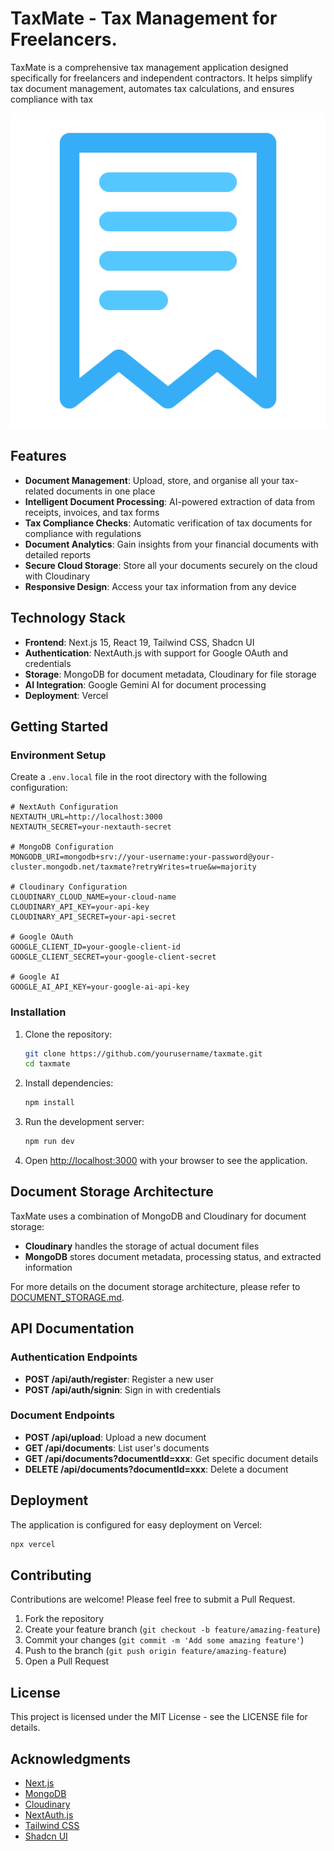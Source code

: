 # TaxMate - Tax Management for Freelancers.

TaxMate is a comprehensive tax management application designed specifically for freelancers and independent contractors. It helps simplify tax document management, automates tax calculations, and ensures compliance with tax

![TaxMate Logo](/public/images/bill.png)

## Features

- **Document Management**: Upload, store, and organise all your tax-related documents in one place
- **Intelligent Document Processing**: AI-powered extraction of data from receipts, invoices, and tax forms
- **Tax Compliance Checks**: Automatic verification of tax documents for compliance with regulations
- **Document Analytics**: Gain insights from your financial documents with detailed reports
- **Secure Cloud Storage**: Store all your documents securely on the cloud with Cloudinary
- **Responsive Design**: Access your tax information from any device

## Technology Stack

- **Frontend**: Next.js 15, React 19, Tailwind CSS, Shadcn UI
- **Authentication**: NextAuth.js with support for Google OAuth and credentials
- **Storage**: MongoDB for document metadata, Cloudinary for file storage
- **AI Integration**: Google Gemini AI for document processing
- **Deployment**: Vercel

## Getting Started

### Environment Setup

Create a `.env.local` file in the root directory with the following configuration:

```
# NextAuth Configuration
NEXTAUTH_URL=http://localhost:3000
NEXTAUTH_SECRET=your-nextauth-secret

# MongoDB Configuration
MONGODB_URI=mongodb+srv://your-username:your-password@your-cluster.mongodb.net/taxmate?retryWrites=true&w=majority

# Cloudinary Configuration
CLOUDINARY_CLOUD_NAME=your-cloud-name
CLOUDINARY_API_KEY=your-api-key
CLOUDINARY_API_SECRET=your-api-secret

# Google OAuth
GOOGLE_CLIENT_ID=your-google-client-id
GOOGLE_CLIENT_SECRET=your-google-client-secret

# Google AI
GOOGLE_AI_API_KEY=your-google-ai-api-key
```

### Installation

1. Clone the repository:
   ```bash
   git clone https://github.com/yourusername/taxmate.git
   cd taxmate
   ```

2. Install dependencies:
   ```bash
   npm install
   ```

3. Run the development server:
   ```bash
   npm run dev
   ```

4. Open [http://localhost:3000](http://localhost:3000) with your browser to see the application.

## Document Storage Architecture

TaxMate uses a combination of MongoDB and Cloudinary for document storage:

- **Cloudinary** handles the storage of actual document files
- **MongoDB** stores document metadata, processing status, and extracted information

For more details on the document storage architecture, please refer to [DOCUMENT_STORAGE.md](DOCUMENT_STORAGE.md).

## API Documentation

### Authentication Endpoints

- **POST /api/auth/register**: Register a new user
- **POST /api/auth/signin**: Sign in with credentials

### Document Endpoints

- **POST /api/upload**: Upload a new document
- **GET /api/documents**: List user's documents
- **GET /api/documents?documentId=xxx**: Get specific document details
- **DELETE /api/documents?documentId=xxx**: Delete a document

## Deployment

The application is configured for easy deployment on Vercel:

```bash
npx vercel
```

## Contributing

Contributions are welcome! Please feel free to submit a Pull Request.

1. Fork the repository
2. Create your feature branch (`git checkout -b feature/amazing-feature`)
3. Commit your changes (`git commit -m 'Add some amazing feature'`)
4. Push to the branch (`git push origin feature/amazing-feature`)
5. Open a Pull Request

## License

This project is licensed under the MIT License - see the LICENSE file for details.

## Acknowledgments

- [Next.js](https://nextjs.org/)
- [MongoDB](https://www.mongodb.com/)
- [Cloudinary](https://cloudinary.com/)
- [NextAuth.js](https://next-auth.js.org/)
- [Tailwind CSS](https://tailwindcss.com/)
- [Shadcn UI](https://ui.shadcn.com/)
